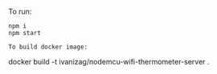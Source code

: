 To run:
```
npm i
npm start

To build docker image:
```
docker build -t ivanizag/nodemcu-wifi-thermometer-server .
